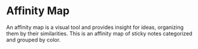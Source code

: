 # Affinity Map
An affinity map is a visual tool and provides insight for ideas, organizing them by their similarities.
This is an affinity map of sticky notes categorized and grouped by color.